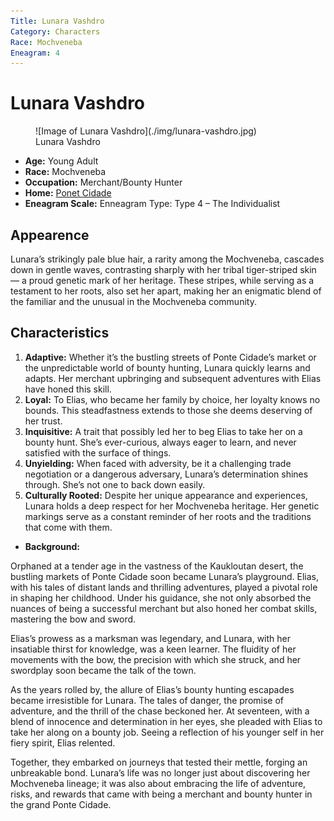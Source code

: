 ```yaml
---
Title: Lunara Vashdro
Category: Characters
Race: Mochveneba
Eneagram: 4
---
```


# Lunara Vashdro


<div class="wrap-right-img">
<figure class="pic-banner">
![Image of Lunara Vashdro](./img/lunara-vashdro.jpg)
<figcaption>Lunara Vashdro</figcaption>
</figure>
</div>


-   **Age:** Young Adult
-   **Race:** Mochveneba
-   **Occupation:** Merchant/Bounty Hunter
-   **Home:** [Ponet Cidade](../Places/ponte-cidade.md)
-   **Eneagram Scale:** Enneagram Type: Type 4 – The Individualist


<a id="orga0a3806"></a>

## Appearence

Lunara&rsquo;s strikingly pale blue hair, a rarity among the Mochveneba, cascades down in gentle waves, contrasting sharply with her tribal tiger-striped skin — a proud genetic mark of her heritage. These stripes, while serving as a testament to her roots, also set her apart, making her an enigmatic blend of the familiar and the unusual in the Mochveneba community.


<a id="org672546d"></a>

## Characteristics

1.  **Adaptive:** Whether it&rsquo;s the bustling streets of Ponte Cidade&rsquo;s market or the unpredictable world of bounty hunting, Lunara quickly learns and adapts. Her merchant upbringing and subsequent adventures with Elias have honed this skill.
2.  **Loyal:** To Elias, who became her family by choice, her loyalty knows no bounds. This steadfastness extends to those she deems deserving of her trust.
3.  **Inquisitive:** A trait that possibly led her to beg Elias to take her on a bounty hunt. She&rsquo;s ever-curious, always eager to learn, and never satisfied with the surface of things.
4.  **Unyielding:** When faced with adversity, be it a challenging trade negotiation or a dangerous adversary, Lunara&rsquo;s determination shines through. She&rsquo;s not one to back down easily.
5.  **Culturally Rooted:** Despite her unique appearance and experiences, Lunara holds a deep respect for her Mochveneba heritage. Her genetic markings serve as a constant reminder of her roots and the traditions that come with them.

-   **Background:** 

Orphaned at a tender age in the vastness of the Kaukloutan desert, the bustling markets of Ponte Cidade soon became Lunara&rsquo;s playground. Elias, with his tales of distant lands and thrilling adventures, played a pivotal role in shaping her childhood. Under his guidance, she not only absorbed the nuances of being a successful merchant but also honed her combat skills, mastering the bow and sword.

Elias&rsquo;s prowess as a marksman was legendary, and Lunara, with her insatiable thirst for knowledge, was a keen learner. The fluidity of her movements with the bow, the precision with which she struck, and her swordplay soon became the talk of the town.

As the years rolled by, the allure of Elias&rsquo;s bounty hunting escapades became irresistible for Lunara. The tales of danger, the promise of adventure, and the thrill of the chase beckoned her. At seventeen, with a blend of innocence and determination in her eyes, she pleaded with Elias to take her along on a bounty job. Seeing a reflection of his younger self in her fiery spirit, Elias relented.

Together, they embarked on journeys that tested their mettle, forging an unbreakable bond. Lunara&rsquo;s life was no longer just about discovering her Mochveneba lineage; it was also about embracing the life of adventure, risks, and rewards that came with being a merchant and bounty hunter in the grand Ponte Cidade.

<br style="clear:both;" />

